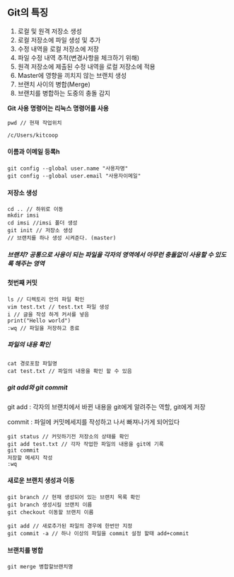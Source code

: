 ## Git의 특징

1. 로컬 및 원격 저장소 생성
2. 로컬 저장소에 파일 생성 및 추가
3. 수정 내역을 로컬 저장소에 저장
4. 파일 수정 내역 추적(변경사항을 체크하기 위해)
5. 원격 저장소에 제출된 수정 내역을 로컬 저장소에 적용
6. Master에 영향을 끼치지 않는 브랜치 생성
7. 브랜치 사이의 병합(Merge)
8. 브랜치를 병합하는 도중의 충돌 감지

**Git 사용 명령어는 리눅스 명령어를 사용**

```
pwd // 현재 작업위치

/c/Users/kitcoop
```


#### 이름과 이메일 등록h

```
git config --global user.name "사용자명"
git config --global user.email "사용자이메일"
```



#### 저장소 생성

```
cd .. // 하위로 이동
mkdir imsi
cd imsi //imsi 폴더 생성
git init // 저장소 생성
// 브랜치를 하나 생성 시켜준다. (master)
```

##### 브랜치? 공통으로 사용이 되는 파일을 각자의 영역에서 아무런 충돌없이 사용할 수 있도록 해주는 영역



#### 첫번째 커밋

```
ls // 디렉토리 안의 파일 확인
vim test.txt // test.txt 파일 생성
i // 글을 작성 하게 커서를 넣음
print("Hello world")
:wq // 파일을 저장하고 종료
```

##### 파일의 내용 확인

```
cat 경로포함 파일명
cat test.txt // 파일의 내용을 확인 할 수 있음
```

##### git add와 git commit

git add : 각자의 브랜치에서 바뀐 내용을 git에게 알려주는 역할, git에게 저장

commit : 파일에 커밋메세지를 작성하고 나서 빠져나가게 되어있다

```햣
git status // 커밋하기전 저장소의 상태를 확인
git add test.txt // 각자 작업한 파일의 내용을 git에 기록
git commit
저장할 메세지 작성
:wq
```



#### 새로운 브랜치 생성과 이동

```
git branch // 현재 생성되어 있는 브랜치 목록 확인
git branch 생성시킬 브랜치 이름
git checkout 이동할 브랜치 이름
```

```
git add // 새로추가된 파일의 경우에 한번만 지정
git commit -a // 하나 이상의 파일을 commit 설정 할때 add+commit
```

#### 브랜치를 병합

```
git merge 병합할브랜치명
```

